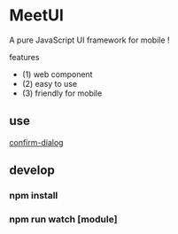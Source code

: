 # MeetUI
A pure JavaScript UI framework for mobile !

features
- (1) web component
- (2) easy to use
- (3) friendly for mobile


## use
[confirm-dialog](./doc/confirm-dialog.md)

## develop

### npm install

### npm run watch [module]